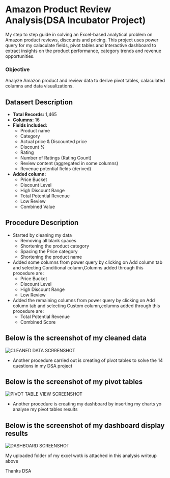 # Amazon Product Review Analysis(DSA Incubator Project)
My step to step guide in solving an Excel-based analytical problem on Amazon product reviews, discounts and pricing.
This project uses power query for my calaculate fields, pivot tables and Interactive dashboard to extract insights on the product performance, category trends and revenue opportunities.

### Objective
Analyze Amazon product and review data to derive pivot tables, calaculated columns and data visualizations.

## Datasert Description
- **Total Records:** 1,465
- **Columns:** 16
- **Fields included:**
  - Product name
  - Category
  - Actual price & Discounted price
  - Discount %
  - Rating
  - Number of Ratings (Rating Count)
  - Review content (aggregated in some columns)
  - Revenue potential fields (derived)
- **Added column:**
  - Price Bucket
  - Discount Level
  - High Discount Range
  - Total Potential Revenue
  - Low Review
  - Combined Value

## Procedure Description 
- Started by cleaning my data
  - Removing all blank spaces
  - Shortening the product category 
  - Spacing the Price category
  - Shortening the product name
- Added some columns from power query by clicking on Add column tab and selecting Conditional column,Columns added through this procedure are:
  - Price Bucket
  - Discount Level
  - High Discount Range
  - Low Review
- Added the remaining columns from power query by clicking on Add column tab and selecting Custom column,columns added through this procedure are:
  - Total Potential Revenue
  - Combined Score

 ## Below is the screenshot of my cleaned data
 ![CLEANED DATA SCRRENSHOT](https://github.com/user-attachments/assets/41eb0672-9eb1-4a91-ae91-a8ec48b2a87b)

- Another procedure carried out is creating of pivot tables to solve the 14 questions in my DSA project
## Below is the screenshot of my pivot tables
![PIVOT TABLE VIEW SCREENSHOT](https://github.com/user-attachments/assets/536a64b7-37eb-48c6-bcab-9deff59d286b)

- Another procedure is creating my dashboard by inserting my charts yo analyse my pivot tables results
## Below is the screenshot of my dashboard display results 
![DASHBOARD SCREENSHOT](https://github.com/user-attachments/assets/fd7f8680-239f-4fdf-a899-a3bfbe9cd48f)


My uploaded folder of my excel wotk is attached in this analysis writeup above 

Thanks DSA



 

